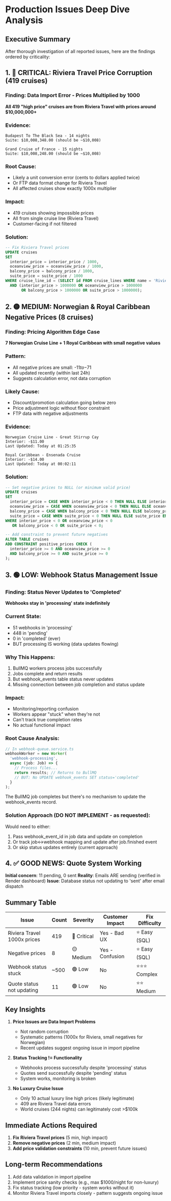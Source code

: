 # Production Issues Deep Dive Analysis

## Executive Summary
After thorough investigation of all reported issues, here are the findings ordered by criticality:

## 1. 🔴 CRITICAL: Riviera Travel Price Corruption (419 cruises)

### Finding: Data Import Error - Prices Multiplied by 1000
**All 419 "high price" cruises are from Riviera Travel with prices around $10,000,000+**

### Evidence:
```
Budapest To The Black Sea - 14 nights
Suite: $10,008,348.00 (should be ~$10,008)

Grand Cruise of France - 15 nights  
Suite: $10,008,248.00 (should be ~$10,008)
```

### Root Cause:
- Likely a unit conversion error (cents to dollars applied twice)
- Or FTP data format change for Riviera Travel
- All affected cruises show exactly 1000x multiplier

### Impact:
- 419 cruises showing impossible prices
- All from single cruise line (Riviera Travel)
- Customer-facing if not filtered

### Solution:
```sql
-- Fix Riviera Travel prices
UPDATE cruises 
SET 
  interior_price = interior_price / 1000,
  oceanview_price = oceanview_price / 1000,
  balcony_price = balcony_price / 1000,
  suite_price = suite_price / 1000
WHERE cruise_line_id = (SELECT id FROM cruise_lines WHERE name = 'Riviera Travel')
  AND (interior_price > 1000000 OR oceanview_price > 1000000 
       OR balcony_price > 1000000 OR suite_price > 1000000);
```

## 2. 🟡 MEDIUM: Norwegian & Royal Caribbean Negative Prices (8 cruises)

### Finding: Pricing Algorithm Edge Case
**7 Norwegian Cruise Line + 1 Royal Caribbean with small negative values**

### Pattern:
- All negative prices are small: -$11 to -$71
- All updated recently (within last 24h)
- Suggests calculation error, not data corruption

### Likely Cause:
- Discount/promotion calculation going below zero
- Price adjustment logic without floor constraint
- FTP data with negative adjustments

### Evidence:
```
Norwegian Cruise Line - Great Stirrup Cay
Interior: -$11.00
Last Updated: Today at 01:25:35

Royal Caribbean - Ensenada Cruise
Interior: -$14.00  
Last Updated: Today at 00:02:11
```

### Solution:
```sql
-- Set negative prices to NULL (or minimum valid price)
UPDATE cruises
SET 
  interior_price = CASE WHEN interior_price < 0 THEN NULL ELSE interior_price END,
  oceanview_price = CASE WHEN oceanview_price < 0 THEN NULL ELSE oceanview_price END,
  balcony_price = CASE WHEN balcony_price < 0 THEN NULL ELSE balcony_price END,
  suite_price = CASE WHEN suite_price < 0 THEN NULL ELSE suite_price END
WHERE interior_price < 0 OR oceanview_price < 0 
   OR balcony_price < 0 OR suite_price < 0;

-- Add constraint to prevent future negatives
ALTER TABLE cruises 
ADD CONSTRAINT positive_prices CHECK (
  interior_price >= 0 AND oceanview_price >= 0 
  AND balcony_price >= 0 AND suite_price >= 0
);
```

## 3. 🟢 LOW: Webhook Status Management Issue

### Finding: Status Never Updates to 'Completed'
**Webhooks stay in 'processing' state indefinitely**

### Current State:
- 51 webhooks in 'processing'
- 448 in 'pending'
- 0 in 'completed' (ever)
- BUT processing IS working (data updates flowing)

### Why This Happens:
1. BullMQ workers process jobs successfully
2. Jobs complete and return results
3. But webhook_events table status never updates
4. Missing connection between job completion and status update

### Impact:
- Monitoring/reporting confusion
- Workers appear "stuck" when they're not
- Can't track true completion rates
- No actual functional impact

### Root Cause Analysis:
```javascript
// In webhook-queue.service.ts
webhookWorker = new Worker(
  'webhook-processing',
  async (job: Job) => {
    // Process files...
    return results; // Returns to BullMQ
    // BUT: No UPDATE webhook_events SET status='completed'
  }
);
```

The BullMQ job completes but there's no mechanism to update the webhook_events record.

### Solution Approach (DO NOT IMPLEMENT - as requested):
Would need to either:
1. Pass webhook_event_id in job data and update on completion
2. Or track job<->webhook mapping and update after job.finished event
3. Or skip status updates entirely (current approach)

## 4. ✅ GOOD NEWS: Quote System Working

**Initial concern**: 11 pending, 0 sent
**Reality**: Emails ARE sending (verified in Render dashboard)
**Issue**: Database status not updating to 'sent' after email dispatch

## Summary Table

| Issue | Count | Severity | Customer Impact | Fix Difficulty |
|-------|-------|----------|-----------------|----------------|
| Riviera Travel 1000x prices | 419 | 🔴 Critical | Yes - Bad UX | ⭐ Easy (SQL) |
| Negative prices | 8 | 🟡 Medium | Yes - Confusion | ⭐ Easy (SQL) |
| Webhook status stuck | ~500 | 🟢 Low | No | ⭐⭐⭐ Complex |
| Quote status not updating | 11 | 🟢 Low | No | ⭐⭐ Medium |

## Key Insights

1. **Price Issues are Data Import Problems**
   - Not random corruption
   - Systematic patterns (1000x for Riviera, small negatives for Norwegian)
   - Recent updates suggest ongoing issue in import pipeline

2. **Status Tracking != Functionality**
   - Webhooks process successfully despite 'processing' status
   - Quotes send successfully despite 'pending' status
   - System works, monitoring is broken

3. **No Luxury Cruise Issue**
   - Only 10 actual luxury line high prices (likely legitimate)
   - 409 are Riviera Travel data errors
   - World cruises (244 nights) can legitimately cost >$100k

## Immediate Actions Required

1. **Fix Riviera Travel prices** (5 min, high impact)
2. **Remove negative prices** (2 min, medium impact)
3. **Add price validation constraints** (10 min, prevent future issues)

## Long-term Recommendations

1. Add data validation in import pipeline
2. Implement price sanity checks (e.g., max $1000/night for non-luxury)
3. Fix status tracking (low priority - system works without it)
4. Monitor Riviera Travel imports closely - pattern suggests ongoing issue